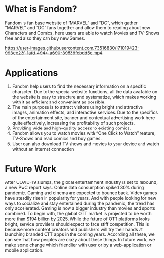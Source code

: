 # What is Fandom?
Fandom is fan base website of “MARVEL” and “DC”, which 
gather “MARVEL” and “DC” fans together and allow them to 
reading about new Characters and Comics, here users are able to 
watch Movies and TV-Shows free and also they can buy new 
Games.

https://user-images.githubusercontent.com/73516830/171019423-993ee23f-1afd-4944-a690-39536fcbdd5e.mp4

# Applications
1. Fandom help users to find the necessary information on a specific character. Due to the 
special website functions, all the data available on the website is easy to structure and 
systematize, which makes working with it as efficient and convenient as possible.
2. The main purpose is to attract visitors using bright and attractive images, animation effects, 
and interactive services. Due to the specifics of the entertainment site, banner and 
contextual advertising work here quite effectively, increasing the profitability of such 
projects.
3. Providing wide and high-quality access to existing comics.
4. Fandom allows you to watch movies with “One Click to Watch” feature, TV-Shows and read 
comics and buy games.
5. User can also download TV shows and movies to your device and watch without an internet 
connection

# Future Work
After COVID-19 slumps, the global entertainment industry is set to rebound, 
a new PwC report says. Online data consumption spiked 30% during pandemic. Gaming and cinema are expected to bounce back.
Video games have steadily risen in popularity for years. And with 
people looking for new ways to socialize and stay entertained 
during the pandemic, the trend has only accelerated. Gaming is 
now a bigger industry than movies and sports combined. 
To begin with, the global OTT market is projected to be worth 
more than $194 billion by 2025. While the future of OTT platforms 
looks bright, service providers should expect to face stiff 
competition. This is because more content creators and 
publishers will try their hands at launching branded OTT apps in 
the coming years. 
According all these, we can see that how peoples are crazy about 
these things. In future work, we make some change which 
friendlier with user or by a web-application or mobile application. 
